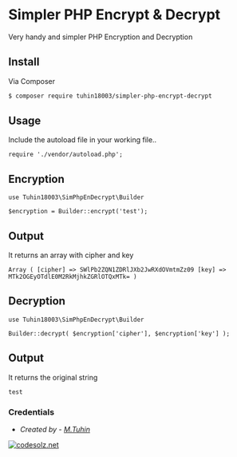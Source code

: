 Simpler PHP Encrypt & Decrypt
==============================

Very handy and simpler PHP Encryption and Decryption 


## Install

Via Composer

``` bash
$ composer require tuhin18003/simpler-php-encrypt-decrypt
```

## Usage
Include the autoload file in your working file..

```
require './vendor/autoload.php';
```

## Encryption

```
use Tuhin18003\SimPhpEnDecrypt\Builder

$encryption = Builder::encrypt('test');

```

## Output
It returns an array with cipher and key

```
Array ( [cipher] => SWlPb2ZQN1ZDRlJXb2JwRXdOVmtmZz09 [key] => MTk2OGEyOTdlE0M2RkMjhkZGRlOTQxMTk= )

```

## Decryption

```
use Tuhin18003\SimPhpEnDecrypt\Builder

Builder::decrypt( $encryption['cipher'], $encryption['key'] );

```

## Output
It returns the original string

```
test

```


### Credentials
- *Created by - [M.Tuhin](https://codesolz.net/)*

<a href="https://codesolz.net">
  <img src="https://codesolz.net/images/brand-logo/logo.png" alt="codesolz.net"/>
</a>

